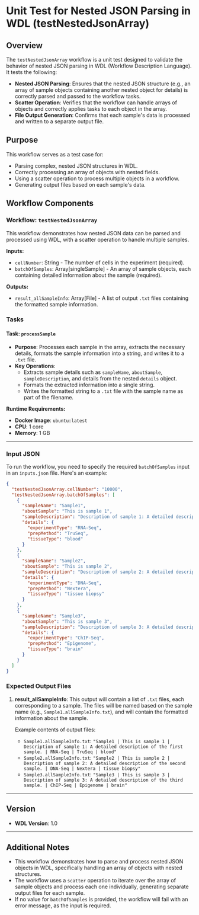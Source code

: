 # Unit Test for Nested JSON Parsing in WDL (testNestedJsonArray)

## Overview

The `testNestedJsonArray` workflow is a unit test designed to validate the behavior of nested JSON parsing in WDL (Workflow Description Language). It tests the following:

- **Nested JSON Parsing**: Ensures that the nested JSON structure (e.g., an array of sample objects containing another nested object for details) is correctly parsed and passed to the workflow tasks.
- **Scatter Operation**: Verifies that the workflow can handle arrays of objects and correctly applies tasks to each object in the array.
- **File Output Generation**: Confirms that each sample's data is processed and written to a separate output file.

## Purpose

This workflow serves as a test case for:
- Parsing complex, nested JSON structures in WDL.
- Correctly processing an array of objects with nested fields.
- Using a scatter operation to process multiple objects in a workflow.
- Generating output files based on each sample's data.

## Workflow Components

### Workflow: `testNestedJsonArray`

This workflow demonstrates how nested JSON data can be parsed and processed using WDL, with a scatter operation to handle multiple samples.

**Inputs:**
- `cellNumber`: String - The number of cells in the experiment (required).
- `batchOfSamples`: Array[singleSample] - An array of sample objects, each containing detailed information about the sample (required).

**Outputs:**
- `result_allSampleInfo`: Array[File] - A list of output `.txt` files containing the formatted sample information.

### Tasks

#### Task: `processSample`
- **Purpose**: Processes each sample in the array, extracts the necessary details, formats the sample information into a string, and writes it to a `.txt` file.
- **Key Operations**:
  - Extracts sample details such as `sampleName`, `aboutSample`, `sampleDescription`, and details from the nested `details` object.
  - Formats the extracted information into a single string.
  - Writes the formatted string to a `.txt` file with the sample name as part of the filename.

**Runtime Requirements:**
- **Docker Image**: `ubuntu:latest`
- **CPU**: 1 core
- **Memory**: 1 GB

---
### Input JSON

To run the workflow, you need to specify the required `batchOfSamples` input in an `inputs.json` file. Here's an example:

```json
{
  "testNestedJsonArray.cellNumber": "10000",
  "testNestedJsonArray.batchOfSamples": [
    {
      "sampleName": "Sample1",
      "aboutSample": "This is sample 1",
      "sampleDescription": "Description of sample 1: A detailed description of the first sample.",
      "details": {
        "experimentType": "RNA-Seq",
        "prepMethod": "TruSeq",
        "tissueType": "blood"
      }
    },
    {
      "sampleName": "Sample2",
      "aboutSample": "This is sample 2",
      "sampleDescription": "Description of sample 2: A detailed description of the second sample.",
      "details": {
        "experimentType": "DNA-Seq",
        "prepMethod": "Nextera",
        "tissueType": "tissue biopsy"
      }
    },
    {
      "sampleName": "Sample3",
      "aboutSample": "This is sample 3",
      "sampleDescription": "Description of sample 3: A detailed description of the third sample.",
      "details": {
        "experimentType": "ChIP-Seq",
        "prepMethod": "Epigenome",
        "tissueType": "brain"
      }
    }
  ]
}
```

### Expected Output Files

1. **result_allSampleInfo**: This output will contain a list of `.txt` files, each corresponding to a sample. The files will be named based on the sample name (e.g., `Sample1.allSampleInfo.txt`), and will contain the formatted information about the sample.

   Example contents of output files:
   - `Sample1.allSampleInfo.txt`: `"Sample1 | This is sample 1 | Description of sample 1: A detailed description of the first sample. | RNA-Seq | TruSeq | blood"`
   - `Sample2.allSampleInfo.txt`: `"Sample2 | This is sample 2 | Description of sample 2: A detailed description of the second sample. | DNA-Seq | Nextera | tissue biopsy"`
   - `Sample3.allSampleInfo.txt`: `"Sample3 | This is sample 3 | Description of sample 3: A detailed description of the third sample. | ChIP-Seq | Epigenome | brain"`

---

## Version
- **WDL Version**: 1.0

---

## Additional Notes
- This workflow demonstrates how to parse and process nested JSON objects in WDL, specifically handling an array of objects with nested structures.
- The workflow uses a `scatter` operation to iterate over the array of sample objects and process each one individually, generating separate output files for each sample.
- If no value for `batchOfSamples` is provided, the workflow will fail with an error message, as the input is required.

